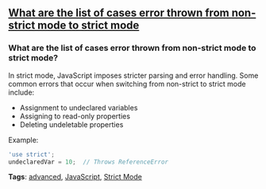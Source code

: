 ## [What are the list of cases error thrown from non-strict mode to strict mode](#what-are-the-list-of-cases-error-thrown-from-non-strict-mode-to-strict-mode)

### What are the list of cases error thrown from non-strict mode to strict mode?

In strict mode, JavaScript imposes stricter parsing and error handling. Some common errors that occur when switching from non-strict to strict mode include:
- Assignment to undeclared variables
- Assigning to read-only properties
- Deleting undeletable properties

Example:

```javascript
'use strict';
undeclaredVar = 10;  // Throws ReferenceError
```

**Tags**: [advanced](./level/advanced), [JavaScript](./theme/javascript), [Strict Mode](./theme/strict_mode)


